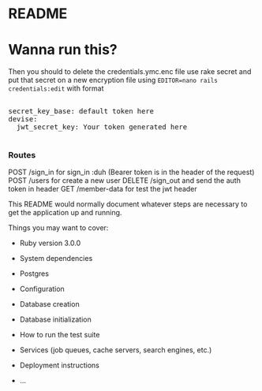 # README


# Wanna run this? 

Then you should to delete the credentials.ymc.enc file use rake secret and put that secret on a new encryption file using
``` EDITOR=nano rails credentials:edit ```
with format 
<pre> 
secret_key_base: default token here
devise:
  jwt_secret_key: Your token generated here
    </pre>


### Routes 
  POST  /sign_in for sign_in :duh (Bearer token is in the header of the request)
  POST  /users for create a new user
  DELETE /sign_out and send the auth token in header
  GET /member-data for test the jwt header

This README would normally document whatever steps are necessary to get the
application up and running.

Things you may want to cover:

* Ruby version 3.0.0

* System dependencies 
- Postgres

* Configuration

* Database creation

* Database initialization

* How to run the test suite

* Services (job queues, cache servers, search engines, etc.)

* Deployment instructions

* ...
